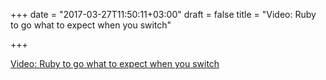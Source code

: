 +++
date = "2017-03-27T11:50:11+03:00"
draft = false
title = "Video: Ruby to go what to expect when you switch"

+++

<p><a href="https://skillsmatter.com/skillscasts/9926-ruby-to-go-what-to-expect-when-you-switch">Video: Ruby to go what to expect when you switch</a></p>